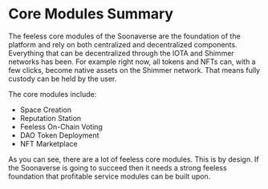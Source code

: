 # Core Modules Summary

The feeless core modules of the Soonaverse are the foundation of the platform and rely on both centralized and decentralized components. Everything that can be decentralized through the IOTA and Shimmer networks has been. For example right now, all tokens and NFTs can, with a few clicks, become native assets on the Shimmer network. That means fully custody can be held by the user.

The core modules include:

* Space Creation
* Reputation Station
* Feeless On-Chain Voting
* DAO Token Deployment
* NFT Marketplace

As you can see, there are a lot of feeless core modules. This is by design. If the Soonaverse is going to succeed then it needs a strong feeless foundation that profitable service modules can be built upon.
